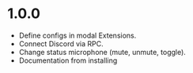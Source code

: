# 1.0.0

* Define configs in modal Extensions.
* Connect Discord via RPC.
* Change status microphone (mute, unmute, toggle).
* Documentation from installing